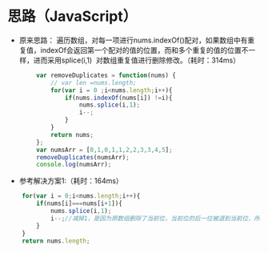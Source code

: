 
思路（JavaScript）
==================

* 原来思路：
  遍历数组，对每一项进行nums.indexOf()配对，如果数组中有重复值，indexOf会返回第一个配对的值的位置，而和多个重复的值的位置不一样，进而采用splice(i,1) 
  对数组重复值进行删除修改。（耗时：314ms）

```JavaScript
		var removeDuplicates = function(nums) {
			// var len =nums.length;
		    for(var i = 0 ;i<nums.length;i++){
		        if(nums.indexOf(nums[i]) !=i){
		            nums.splice(i,1);
		            i--;
		        }
		    }
		    return nums;
		};
		var numsArr = [0,1,0,1,1,2,2,3,3,4,5];
		removeDuplicates(numsArr);
		console.log(numsArr);	
```
* 参考解决方案1:（耗时：164ms）
```JavaScript
    for(var i = 0;i<nums.length;i++){
        if(nums[i]===nums[i+1]){
            nums.splice(i,1);
            i--;//减掉1，是因为原数组删除了当前位，当前位的后一位被退到当前位，所以位置减一位
        }
    }
    return nums.length;	
```
